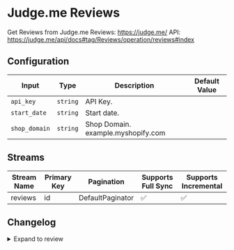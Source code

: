 # Judge.me Reviews
Get Reviews from Judge.me Reviews: https://judge.me/
API: https://judge.me/api/docs#tag/Reviews/operation/reviews#index

## Configuration

| Input | Type | Description | Default Value |
|-------|------|-------------|---------------|
| `api_key` | `string` | API Key.  |  |
| `start_date` | `string` | Start date.  |  |
| `shop_domain` | `string` | Shop Domain. example.myshopify.com |  |

## Streams
| Stream Name | Primary Key | Pagination | Supports Full Sync | Supports Incremental |
|-------------|-------------|------------|---------------------|----------------------|
| reviews | id | DefaultPaginator | ✅ |  ✅  |

## Changelog

<details>
  <summary>Expand to review</summary>

| Version          | Date              | Pull Request | Subject        |
|------------------|-------------------|--------------|----------------|
| 0.0.8 | 2025-09-09 | [66060](https://github.com/airbytehq/airbyte/pull/66060) | Update dependencies |
| 0.0.7 | 2025-08-23 | [65349](https://github.com/airbytehq/airbyte/pull/65349) | Update dependencies |
| 0.0.6 | 2025-08-09 | [64628](https://github.com/airbytehq/airbyte/pull/64628) | Update dependencies |
| 0.0.5 | 2025-08-02 | [64186](https://github.com/airbytehq/airbyte/pull/64186) | Update dependencies |
| 0.0.4 | 2025-07-26 | [63890](https://github.com/airbytehq/airbyte/pull/63890) | Update dependencies |
| 0.0.3 | 2025-07-19 | [63466](https://github.com/airbytehq/airbyte/pull/63466) | Update dependencies |
| 0.0.2 | 2025-07-12 | [63143](https://github.com/airbytehq/airbyte/pull/63143) | Update dependencies |
| 0.0.1 | 2025-06-18 | | Initial release by [@nmtruong93](https://github.com/nmtruong93) via Connector Builder |

</details>
